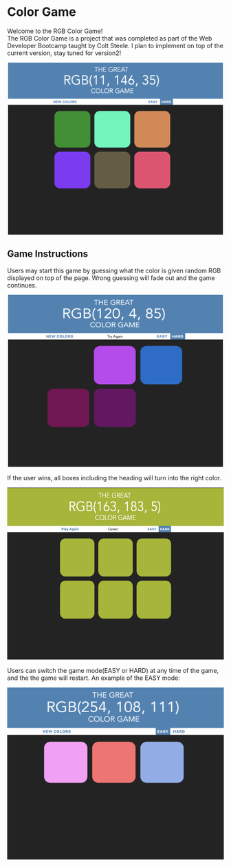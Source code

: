 # Color Game
Welcome to the RGB Color Game!<br/>
The RGB Color Game is a project that was completed as part of the Web Developer Bootcamp taught by Colt Steele. I plan to implement on top of the current version, stay tuned for version2!
<p align="center">
<img src="/ColorGame/images/2.png"  width="500" height="400" >
</p>

## Game Instructions
Users may start this game by guessing what the color is given random RGB displayed on top of the page. Wrong guessing will fade out and the game continues.<br/>
<p align="center">
<img src="/ColorGame/images/4.png"  width="500" height="400">
</p>

If the user wins, all boxes including the heading will turn into the right color.<br/>
<p align="center">
<img src="/ColorGame/images/1.png"  width="600" height="400">
</p>

Users can switch the game mode(EASY or HARD) at any time of the game, and the the game will restart. An example of the EASY mode:<br/>
<p align="center">
<img src="/ColorGame/images/3.png"  width="600" height="400">
</p>
